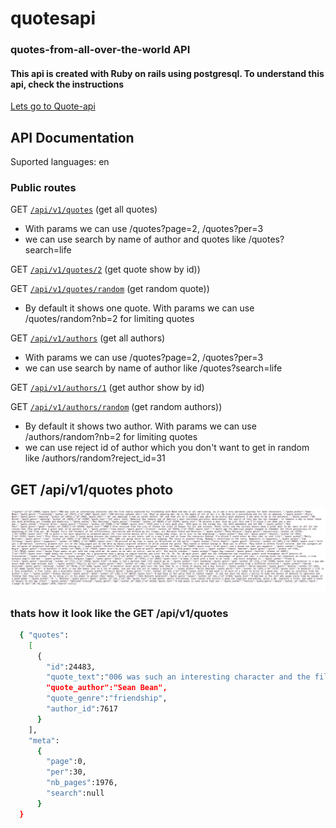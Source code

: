 # quotesapi
### quotes-from-all-over-the-world API
#### This api is created with Ruby on rails using postgresql. To understand this api, check the instructions

[Lets go to Quote-api](https://quotes-from-all-over-the-world.herokuapp.com/api/v1/quotes)

## API Documentation

Suported languages: en

### Public routes

GET [`/api/v1/quotes`](https://quotes-from-all-over-the-world.herokuapp.com/api/v1/quotes) (get all quotes)
 - With params we can use /quotes?page=2, /quotes?per=3
 - we can use search by name of author and quotes like /quotes?search=life

GET [`/api/v1/quotes/2`](https://quotes-from-all-over-the-world.herokuapp.com/api/v1/quotes/2) (get quote show by id))

GET [`/api/v1/quotes/random`](https://quotes-from-all-over-the-world.herokuapp.com/api/v1/quotes/random) (get random quote))
  - By default it shows one quote. With params we can use /quotes/random?nb=2 for limiting quotes

GET [`/api/v1/authors`](https://quotes-from-all-over-the-world.herokuapp.com/api/v1/authors) (get all authors)
 - With params we can use /quotes?page=2, /quotes?per=3
 - we can use search by name of author like /quotes?search=life

GET [`/api/v1/authors/1`](https://quotes-from-all-over-the-world.herokuapp.com/api/v1/authors/1) (get author show by id)

GET [`/api/v1/authors/random`](https://quotes-from-all-over-the-world.herokuapp.com/api/v1/authors/random) (get random authors))
  - By default it shows two author. With params we can use /authors/random?nb=2 for limiting quotes
  - we can use reject id of author which you don't want to get in random like /authors/random?reject_id=31


## GET /api/v1/quotes photo

![A test image](quote-api.png)

### thats how it look like the GET /api/v1/quotes

```sh
  { "quotes":
    [
      {
        "id":24483,
        "quote_text":"006 was such an interesting character and the film really explored his friendship with Bond and how it all went wrong, so it was a very personal journey for both characters.",
        "quote_author":"Sean Bean",
        "quote_genre":"friendship",
        "author_id":7617
      }
    ],
    "meta":
      {
        "page":0,
        "per":30,
        "nb_pages":1976,
        "search":null
      }
  }
```
